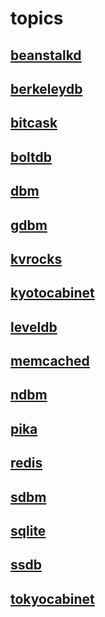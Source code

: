# topics

## [beanstalkd](./beanstalkd/README.md)

## [berkeleydb](./berkeleydb/README.md)

## [bitcask](./bitcask/README.md)

## [boltdb](./boltdb/README.md)

## [dbm](./dbm/README.md)

## [gdbm](./gdbm/README.md)

## [kvrocks](./kvrocks/README.md)

## [kyotocabinet](./kyotocabinet/README.md)

## [leveldb](./leveldb/README.md)

## [memcached](./memcached/README.md)

## [ndbm](./ndbm/README.md)

## [pika](./pika/README.md)

## [redis](./redis/README.md)

## [sdbm](./sdbm/README.md)

## [sqlite](./sqlite/README.md)

## [ssdb](./ssdb/README.md)

## [tokyocabinet](./tokyocabinet/README.md)